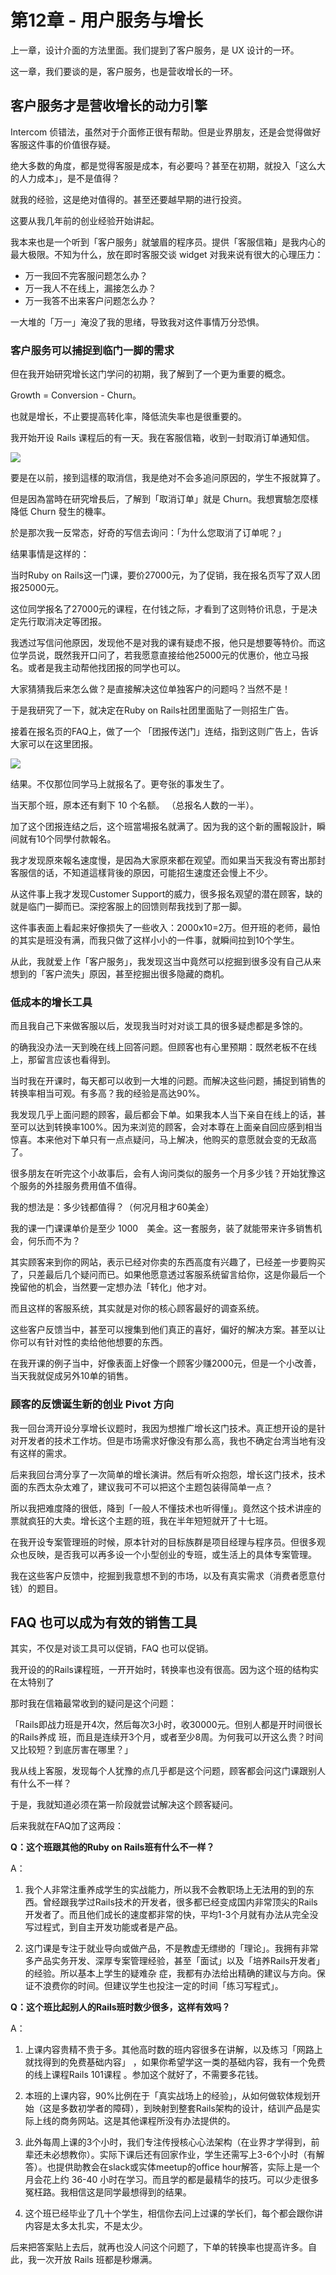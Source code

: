 # 第12章 - 用户服务与增长

上一章，设计介面的方法里面。我们提到了客户服务，是 UX 设计的一环。

这一章，我们要谈的是，客户服务，也是营收增长的一环。

## 客户服务才是营收增长的动力引擎

Intercom 侦错法，虽然对于介面修正很有帮助。但是业界朋友，还是会觉得做好客服这件事的价值很存疑。

绝大多数的角度，都是觉得客服是成本，有必要吗？甚至在初期，就投入「这么大的人力成本」，是不是值得？

就我的经验，这是绝对值得的。甚至还要越早期的进行投资。

这要从我几年前的创业经验开始讲起。

我本来也是一个听到「客户服务」就皱眉的程序员。提供「客服信箱」是我内心的最大极限。不知为什么，放在即时客服交谈 widget 对我来说有很大的心理压力：

* 万一我回不完客服问题怎么办？
* 万一我人不在线上，漏接怎么办？
* 万一我答不出来客户问题怎么办？

一大堆的「万一」淹没了我的思绪，导致我对这件事情万分恐惧。

### 客户服务可以捕捉到临门一脚的需求

但在我开始研究增长这门学问的初期，我了解到了一个更为重要的概念。

Growth = Conversion - Churn。

也就是增长，不止要提高转化率，降低流失率也是很重要的。

我开始开设 Rails 课程后的有一天。我在客服信箱，收到一封取消订单通知信。

![](https://d.pr/i/vuPsAx+)

要是在以前，接到這樣的取消信，我是绝对不会多追问原因的，学生不报就算了。

但是因為當時在研究增長后，了解到「取消订单」就是 Churn。我想實驗怎麼樣降低 Churn 發生的機率。

於是那次我一反常态，好奇的写信去询问：「为什么您取消了订单呢？」

结果事情是这样的：

当时Ruby on Rails这一门课，要价27000元，为了促销，我在报名页写了双人团报25000元。

这位同学报名了27000元的课程，在付钱之际，才看到了这则特价讯息，于是决定先行取消决定等团报。

我透过写信问他原因，发现他不是对我的课有疑虑不报，他只是想要等特价。而这位学员说，既然我开口问了，若我愿意直接给他25000元的优惠价，他立马报名。或者是我主动帮他找团报的同学也可以。

大家猜猜我后来怎么做？是直接解决这位单独客户的问题吗？当然不是！

于是我研究了一下，就决定在Ruby on Rails社团里面贴了一则招生广告。

接着在报名页的FAQ上，做了一个 「团报传送门」连结，指到这则广告上，告诉大家可以在这里团报。

![](https://d.pr/i/GJ5ze0+)

结果。不仅那位同学马上就报名了。更夸张的事发生了。

当天那个班，原本还有剩下 10 个名额。 （总报名人数的一半）。

加了这个团报连结之后，这个班當場报名就满了。因为我的这个新的團報設計，瞬间就有10个同學付款報名。

我才发现原來報名速度慢，是因為大家原來都在观望。而如果当天我没有寄出那封客服信的话，不知道這樣背後的原因，可能招生速度还会慢上不少。

从这件事上我才发现Customer Support的威力，很多报名观望的潜在顾客，缺的就是临门一脚而已。深挖客服上的回馈则帮我找到了那一脚。

这件事表面上看起来好像损失了一些收入：2000x10=2万。但开班的老师，最怕的其实是班没有满，而我只做了这样小小的一件事，就瞬间拉到10个学生。

从此，我就爱上作「客户服务」，我发现这当中竟然可以挖掘到很多没有自己从来想到的「客户流失」原因，甚至挖掘出很多隐藏的商机。

### 低成本的增长工具

而且我自己下来做客服以后，发现我当时对对谈工具的很多疑虑都是多馀的。

的确我没办法一天到晚在线上回答问题。但顾客也有心里预期：既然老板不在线上，那留言应该也看得到。

当时我在开课时，每天都可以收到一大堆的问题。而解决这些问题，捕捉到销售的转换率相当可观。有多高？我的经验是高达90%。

我发现几乎上面问题的顾客，最后都会下单。如果我本人当下亲自在线上的话，甚至可以达到转换率100%。因为来浏览的顾客，会对本尊在上面亲自回应感到相当惊喜。本来他对下单只有一点点疑问，马上解决，他购买的意愿就会变的无敌高了。

很多朋友在听完这个小故事后，会有人询问类似的服务一个月多少钱？开始犹豫这个服务的外挂服务费用值不值得。

我的想法是：多少钱都值得？（何况月租才60美金）

我的课一门课课单价是至少 1000　美金。这一套服务，装了就能带来许多销售机会，何乐而不为？

其实顾客来到你的网站，表示已经对你卖的东西高度有兴趣了，已经差一步要购买了，只差最后几个疑问而已。如果他愿意透过客服系统留言给你，这是你最后一个挽留他的机会，当然要一定想办法「转化」他才对。

而且这样的客服系统，其实就是对你的核心顾客最好的调查系统。

这些客户反馈当中，甚至可以搜集到他们真正的喜好，偏好的解决方案。甚至以让你可以有针对性的卖给他他想要的东西。

在我开课的例子当中，好像表面上好像一个顾客少赚2000元，但是一个小改善，当天我就促成另外10单的销售。

### 顾客的反馈诞生新的创业 Pivot 方向

我一回台湾开设分享增长议题时，我因为想推广增长这门技术。真正想开设的是针对开发者的技术工作坊。但是市场需求好像没有那么高，我也不确定台湾当地有没有这样的需求。

后来我回台湾分享了一次简单的增长演讲。然后有听众抱怨，增长这门技术，技术面的东西太杂太难了，建议我可不可以把这个主题包装得简单一点？

所以我把难度降的很低，降到「一般人不懂技术也听得懂」。竟然这个技术讲座的票就疯狂的大卖。增长这个主题的班，我在半年短短就开了十七班。

在我开设专案管理班的时候，原本针对的目标族群是项目经理与程序员。但很多观众也反映，是否我可以再多设一个小型创业的专班，或生活上的具体专案管理。

我在这些客户反馈中，挖掘到我意想不到的市场，以及有真实需求（消费者愿意付钱）的题目。

## FAQ 也可以成为有效的销售工具

其实，不仅是对谈工具可以促销，FAQ 也可以促销。

我开设的的Rails课程班，一开开始时，转换率也没有很高。因为这个班的结构实在太特别了

那时我在信箱最常收到的疑问是这个问题：

「Rails即战力班是开4次，然后每次3小时，收30000元。但别人都是开时间很长的Rails养成 班，而且是连续开3个月，或者至少8周。为何我可以开这么贵？时间又比较短？到底厉害在哪里？」

我从线上客服，发现每个人犹豫的点几乎都是这个问题，顾客都会问这门课跟别人有什么不一样？

于是，我就知道必须在第一阶段就尝试解决这个顾客疑问。

后来我就在FAQ加了这两段：


**Q：这个班跟其他的Ruby on Rails班有什么不一样？**

A：
1) 我个人非常注重养成学生的实战能力，所以我不会教职场上无法用的到的东西。曾经跟我学过Rails技术的开发者，很多都已经变成国内非常顶尖的Rails开发者了。而且他们成长的速度都非常的快，平均1-3个月就有办法从完全没写过程式，到自主开发功能或者是产品。

2) 这门课是专注于就业导向或做产品，不是教虚无缥缈的「理论」。我拥有非常多产品实务开发、深厚专案管理经验，甚至「面试」以及「培养Rails开发者」的经验。所以基本上学生的疑难杂 症，我都有办法给出精确的建议与方向。保证不浪费你的时间。但建议学生也投注一定的时间「练习写程式」。

**Q：这个班比起别人的Rails班时数少很多，这样有效吗？**

A：
1) 上课内容贵精不贵于多。其他高时数的班内容很多在讲解，以及练习「网路上就找得到的免费基础内容」 ，如果你希望学这一类的基础内容，我有一个免费的线上课程Rails 101课程 。参加这个就好了，不需要多花钱。

2) 本班的上课内容，90%比例在于「真实战场上的经验」，从如何做软体规划开始（这是多数初学者的障碍），到映射到整套Rails架构的设计，结训产品是实际上线的商务网站。这是其他课程所没有办法提供的。

3) 此外每周上课的3个小时，我们专注传授核心心法架构（在业界才学得到，前辈还未必想教你）。实际下课后还有回家作业，学生还需写上3-6个小时（有解答）。也提供助教会在slack或实体meetup的office hour解答，实际上是一个月会花上约 36-40 小时在学习。而且学的都是最精华的技巧。可以少走很多冤枉路。我相信这是同学最想得到的结果。

4) 这个班已经毕业了几十个学生，相信你去问上过课的学长们，每个都会跟你讲内容是太多太扎实，不是太少。

后来把答案贴上去后，就再也没人问这个问题了，下单的转换率也提高许多。自此，我一次开放 Rails 班都是秒爆满。
